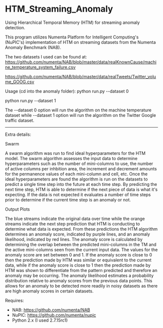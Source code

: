 # HTM_Streaming_Anomaly

Using Hierarchical Temporal Memory (HTM) for streaming anomaly detection.

This program utilizes Numenta Platform for Intelligent Computing's (NuPIC's) implementation of HTM on streaming datasets from the Numenta Anomaly Benchmark (NAB).

The two datasets I used can be found at:
https://github.com/numenta/NAB/blob/master/data/realKnownCause/machine_temperature_system_failure.csv

https://github.com/numenta/NAB/blob/master/data/realTweets/Twitter_volume_GOOG.csv

Usage (cd into the anomaly folder):
python run.py --dataset 0

python run.py --dataset 1

The --dataset 0 option will run the algorithm on the machine temperature dataset while --dataset 1 option will run the algorithm on the Twitter Google traffic dataset.

----------------------------------------------------------------------------------------------------------------------------

Extra details:

Swarm

A swarm algorithm was run to find ideal hyperparameters for the HTM model. The swarm algorithm assesses the input data to determine hyperparameters such as the number of mini-columns to use, the number of active columns per inhbition area, the increment and decrement amounts for the permanence values of each mini-column and cell, etc. Once the ideal hyperparameters are found the algorithm is run on the datasets to predict a single time step into the future at each time step. By predicting the next time step, HTM is able to determine if the next piece of data is what it's expecting. If the data is not expected it evaluates a number of time steps prior to determine if the current time step is an anomaly or not.

Output Plots

The blue streams indicate the original data over time while the orange streams indicate the next step prediction that HTM is conducting to determine what data is expected. From these predictions the HTM algorithm determines an anomaly score, indicated by purple lines, and an anomaly likelihood, indicated by red lines. The anomaly score is calculated by determining the overlap between the predicted mini-columns in the TM and the active mini-columns seen from the current input data. The values for the anomaly score are set between 0 and 1. If the anomaly score is close to 0 then the prediction made by HTM was similar or equivalent to the current data, while if the anomaly score is close to 1 then the prediction made by HTM was shown to differentiate from the pattern predicted and therefore an anomaly may be occurring. The anomaly likelihood estimates a probability distribution relative to anomaly scores from the previous data points. This allows for an anomaly to be detected more readily in noisy datasets as there are high anomaly scores in certain datasets.

Requires:
- NAB:   https://github.com/numenta/NAB
- NuPIC: https://github.com/numenta/nupic
- Python 2.x (I used 2.7.15rc1)
